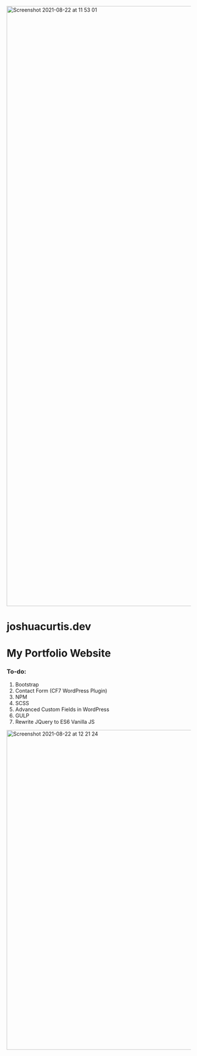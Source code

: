 <img width="1642" alt="Screenshot 2021-08-22 at 11 53 01" src="https://user-images.githubusercontent.com/73693469/130352482-dcb13849-df3a-4598-a343-4daea59ccf4d.png">

# joshuacurtis.dev

<h1>My Portfolio Website</h1>

### To-do: 

1. Bootstrap 
2. Contact Form (CF7 WordPress Plugin) 
3. NPM 
4. SCSS 
5. Advanced Custom Fields in WordPress
6. GULP 
7. Rewrite JQuery to ES6 Vanilla JS 

<img width="875" alt="Screenshot 2021-08-22 at 12 21 24" src="https://user-images.githubusercontent.com/73693469/130353201-4865d591-72be-475f-adbc-38eba13c9b82.png">



